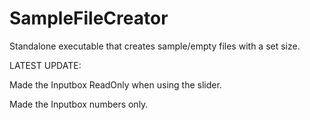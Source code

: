 # SampleFileCreator
 Standalone executable that creates sample/empty files with a set size.
 
 LATEST UPDATE:
 
 Made the Inputbox ReadOnly when using the slider.
 
 Made the Inputbox numbers only.
